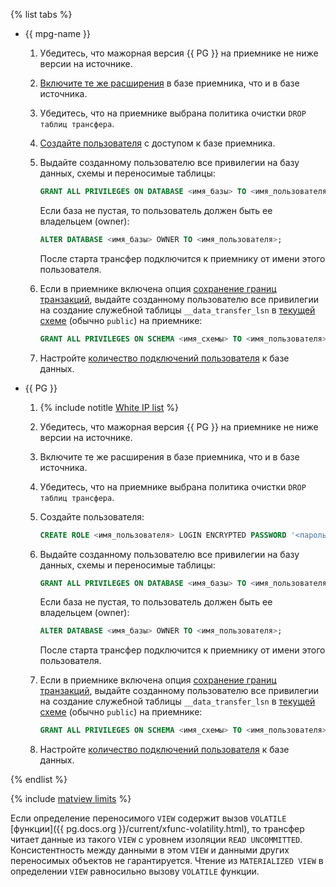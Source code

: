 {% list tabs %}

- {{ mpg-name }}
    
    1. Убедитесь, что мажорная версия {{ PG }} на приемнике не ниже версии на источнике.
     
    1. [Включите те же расширения](../../../../managed-postgresql/operations/extensions/cluster-extensions.md) в базе приемника, что и в базе источника.
    
    1. Убедитесь, что на приемнике выбрана политика очистки `DROP таблиц трансфера`.
    
    1. [Создайте пользователя](../../../../managed-postgresql/operations/cluster-users.md#adduser) с доступом к базе приемника.
    
    1. Выдайте созданному пользователю все привилегии на базу данных, схемы и переносимые таблицы:
    
        ```sql
        GRANT ALL PRIVILEGES ON DATABASE <имя_базы> TO <имя_пользователя>;
        ```
    
       Если база не пустая, то пользователь должен быть ее владельцем (owner):
    
        ```sql
        ALTER DATABASE <имя_базы> OWNER TO <имя_пользователя>;
        ```
    
       После старта трансфер подключится к приемнику от имени этого пользователя.
    1. Если в приемнике включена опция [сохранение границ транзакций](../../../../data-transfer/operations/endpoint/target/postgresql.md#additional-settings), выдайте созданному пользователю все привилегии на создание служебной таблицы `__data_transfer_lsn` в [текущей схеме](https://www.postgresql.org/docs/current/ddl-schemas.html#DDL-SCHEMAS-PATH) (обычно `public`) на приемнике:
    
       ```sql
       GRANT ALL PRIVILEGES ON SCHEMA <имя_схемы> TO <имя_пользователя>;
       ```

    1. Настройте [количество подключений пользователя](../../../../data-transfer/concepts/work-with-endpoints.md#postgresql-connection-limit) к базе данных.

- {{ PG }}
    
    1. {% include notitle [White IP list](../../configure-white-ip.md) %}
    
    1. Убедитесь, что мажорная версия {{ PG }} на приемнике не ниже версии на источнике.
    
    1. Включите те же расширения в базе приемника, что и в базе источника.
    
    1. Убедитесь, что на приемнике выбрана политика очистки `DROP таблиц трансфера`.
    
    1. Создайте пользователя:
    
        ```sql
        CREATE ROLE <имя_пользователя> LOGIN ENCRYPTED PASSWORD '<пароль>';
        ```
    
    1. Выдайте созданному пользователю все привилегии на базу данных, схемы и переносимые таблицы:
    
        ```sql
        GRANT ALL PRIVILEGES ON DATABASE <имя_базы> TO <имя_пользователя>;
        ```
    
       Если база не пустая, то пользователь должен быть ее владельцем (owner):
    
        ```sql
        ALTER DATABASE <имя_базы> OWNER TO <имя_пользователя>;
        ```
    
       После старта трансфер подключится к приемнику от имени этого пользователя.
    
    1. Если в приемнике включена опция [сохранение границ транзакций](../../../../data-transfer/operations/endpoint/target/postgresql.md#additional-settings), выдайте созданному пользователю все привилегии на создание служебной таблицы `__data_transfer_lsn` в [текущей схеме](https://www.postgresql.org/docs/current/ddl-schemas.html#DDL-SCHEMAS-PATH) (обычно `public`) на приемнике:
    
        ```sql
        GRANT ALL PRIVILEGES ON SCHEMA <имя_схемы> TO <имя_пользователя>;
        ```

    1. Настройте [количество подключений пользователя](../../../../data-transfer/concepts/work-with-endpoints.md#postgresql-connection-limit) к базе данных.

{% endlist %}

{% include [matview limits](../../pg-gp-matview.md) %}

Если определение переносимого `VIEW` содержит вызов `VOLATILE` [функции]({{ pg.docs.org }}/current/xfunc-volatility.html), то трансфер читает данные из такого `VIEW` с уровнем изоляции `READ UNCOMMITTED`. Консистентность между данными в этом `VIEW` и данными других переносимых объектов не гарантируется. Чтение из `MATERIALIZED VIEW` в определении `VIEW` равносильно вызову `VOLATILE` функции.